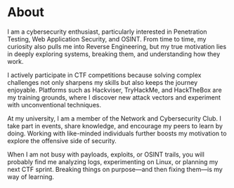 # About

I am a cybersecurity enthusiast, particularly interested in Penetration Testing, Web Application Security, and OSINT. From time to time, my curiosity also pulls me into Reverse Engineering, but my true motivation lies in deeply exploring systems, breaking them, and understanding how they work.

I actively participate in CTF competitions because solving complex challenges not only sharpens my skills but also keeps the journey enjoyable. Platforms such as Hackviser, TryHackMe, and HackTheBox are my training grounds, where I discover new attack vectors and experiment with unconventional techniques.

At my university, I am a member of the Network and Cybersecurity Club. I take part in events, share knowledge, and encourage my peers to learn by doing. Working with like-minded individuals further boosts my motivation to explore the offensive side of security.

When I am not busy with payloads, exploits, or OSINT trails, you will probably find me analyzing logs, experimenting on Linux, or planning my next CTF sprint. Breaking things on purpose—and then fixing them—is my way of learning.
